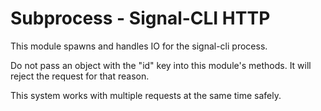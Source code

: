 # Subprocess - Signal-CLI HTTP

This module spawns and handles IO for the signal-cli process.

Do not pass an object with the "id" key into this module's methods. It will reject the request for that reason.

This system works with multiple requests at the same time safely.